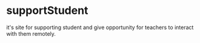 # supportStudent
 it's site for supporting student and give opportunity for teachers to interact with them remotely.
 
